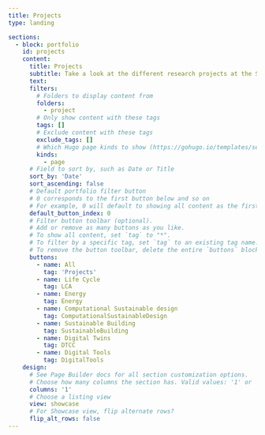 ```yaml
---
title: Projects
type: landing

sections:
  - block: portfolio
    id: projects
    content:
      title: Projects
      subtitle: Take a look at the different research projects at the Sustainable Building research group.
      text: 
      filters:
        # Folders to display content from
        folders:
          - project
        # Only show content with these tags
        tags: []
        # Exclude content with these tags
        exclude_tags: []
        # Which Hugo page kinds to show (https://gohugo.io/templates/section-templates/#page-kinds)
        kinds:
          - page
      # Field to sort by, such as Date or Title
      sort_by: 'Date'
      sort_ascending: false
      # Default portfolio filter button
      # 0 corresponds to the first button below and so on
      # For example, 0 will default to showing all content as the first button below shows content with *any* tag
      default_button_index: 0
      # Filter button toolbar (optional).
      # Add or remove as many buttons as you like.
      # To show all content, set `tag` to "*".
      # To filter by a specific tag, set `tag` to an existing tag name.
      # To remove the button toolbar, delete the entire `buttons` block.
      buttons:
        - name: All
          tag: 'Projects'
        - name: Life Cycle
          tag: LCA
        - name: Energy
          tag: Energy
        - name: Computational Sustainable design
          tag: ComputationalSustainableDesign
        - name: Sustainable Building
          tag: SustainableBuilding
        - name: Digital Twins
          tag: DTCC
        - name: Digital Tools
          tag: DigitalTools
    design:
      # See Page Builder docs for all section customization options.
      # Choose how many columns the section has. Valid values: '1' or '2'.
      columns: '1'
      # Choose a listing view
      view: showcase
      # For Showcase view, flip alternate rows?
      flip_alt_rows: false
---
```

